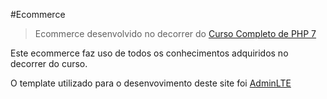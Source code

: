 #Ecommerce
>Ecommerce desenvolvido no decorrer do [Curso Completo de PHP 7](https://www.udemy.com/curso-completo-de-php-7/)

Este ecommerce faz uso de todos os conhecimentos adquiridos no decorrer do curso.

O template utilizado para o desenvovimento deste site foi [AdminLTE](https://adminlte.io/)